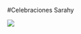 #Celebraciones Sarahy

![](https://res.cloudinary.com/dxgtmnjuq/image/upload/v1694665496/logoSarahyBlack_hjmmzv.png)